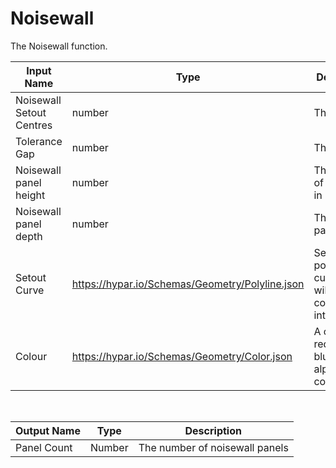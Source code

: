 

# Noisewall

The Noisewall function.

|Input Name|Type|Description|
|---|---|---|
|Noisewall Setout Centres|number|The Length.|
|Tolerance Gap|number|The Width.|
|Noisewall panel height|number|The height of the panel in m|
|Noisewall panel depth|number|The depth of panel|
|Setout Curve|https://hypar.io/Schemas/Geometry/Polyline.json|Setout polyline curve which will be converted into a Bezier|
|Colour|https://hypar.io/Schemas/Geometry/Color.json|A color with red, green, blue, and alpha components.|


<br>

|Output Name|Type|Description|
|---|---|---|
|Panel Count|Number|The number of noisewall panels|

